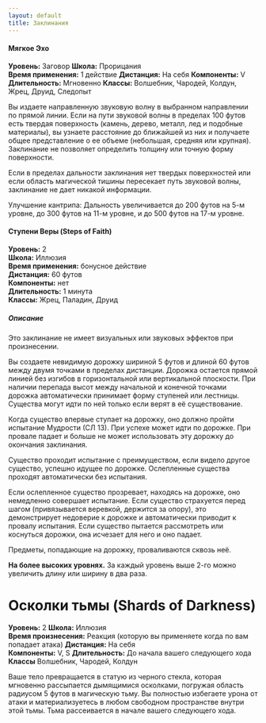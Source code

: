 ```yaml
---
layout: default
title: Заклинания
---
```


#### Мягкое Эхо
**Уровень:** Заговор
**Школа:** Прорицания  
**Время применения:** 1 действие
**Дистанция:** На себя
**Компоненты:** V
**Длительность:** Мгновенно
**Классы:** Волшебник, Чародей, Колдун, Жрец, Друид, Следопыт

Вы издаете направленную звуковую волну в выбранном направлении по прямой линии. Если на пути звуковой волны в пределах 100 футов есть твердая поверхность (камень, дерево, металл, лед и подобные материалы), вы узнаете расстояние до ближайшей из них и получаете общее представление о ее объеме (небольшая, средняя или крупная). Заклинание не позволяет определить толщину или точную форму поверхности.

Если в пределах дальности заклинания нет твердых поверхностей или если область магической тишины пересекает путь звуковой волны, заклинание не дает никакой информации.

Улучшение кантрипа: Дальность увеличивается до 200 футов на 5-м уровне, до 300 футов на 11-м уровне, и до 500 футов на 17-м уровне.

#### Ступени Веры (Steps of Faith)
**Уровень:** 2  
**Школа:** Иллюзия  
**Время применения:** бонусное действие  
**Дистанция:** 60 футов  
**Компоненты:** нет  
**Длительность:** 1 минута  
**Классы:** Жрец, Паладин, Друид

##### Описание
Это заклинание не имеет визуальных или звуковых эффектов при произнесении.

Вы создаете невидимую дорожку шириной 5 футов и длиной 60 футов между двумя точками в пределах дистанции. Дорожка остается прямой линией без изгибов в горизонтальной или вертикальной плоскости. При наличии перепада высот между начальной и конечной точками дорожка автоматически принимает форму ступеней или лестницы. Существа могут идти по ней только если верят в её существование.

Когда существо впервые ступает на дорожку, оно должно пройти испытание Мудрости (СЛ 13). При успехе может идти по дорожке. При провале падает и больше не может использовать эту дорожку до окончания заклинания.

Существо проходит испытание с преимуществом, если видело другое существо, успешно идущее по дорожке. Ослепленные существа проходят автоматически без испытания.

Если ослепленное существо прозревает, находясь на дорожке, оно немедленно совершает испытание. Если существо страхуется перед шагом (привязывается веревкой, держится за опору), это демонстрирует недоверие к дорожке и автоматически приводит к провалу испытания. Если существо пытается рассмотреть или коснуться дорожки, она исчезает для него и оно падает.

Предметы, попадающие на дорожку, проваливаются сквозь неё.

**На более высоких уровнях.** За каждый уровень выше 2-го можно увеличить длину или ширину в два раза.


# Осколки тьмы (Shards of Darkness)
**Уровень:** 2 
**Школа:** Иллюзия  
**Время произнесения:** Реакция (которую вы применяете когда по вам попадает атака)
**Дистанция:** На себя  
**Компоненты:** V, S
**Длительность:** До начала вашего следующего хода
**Классы** Волшебник, Чародей, Колдун

Ваше тело превращается в статую из черного стекла, которая мгновенно рассыпается дымящимися осколками, погружая область радиусом 5 футов в магическую тьму. Вы полностью избегаете урона от атаки и материализуетесь в любом свободном пространстве внутри этой тьмы. Тьма рассеивается в начале вашего следующего хода.


